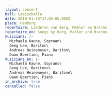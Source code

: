 ```yaml
---
layout: concert
hall: Laeiszhalle
date: 2019-01-28T17:00:00.000Z
place: Hamburg
repertoire: Liederen van Berg, Mahler en Brahms
repertoire_en: Songs by Berg, Mahler and Brahms
musicians: |-
  Michaela Kaune, Sopraan\
  Geng Lee, Bariton\
  Andreas Heinemeyer, Bariton\
  Daan Boertien, Piano
musicians_en: |-
  Michaela Kaune, Soprano\
  Geng Lee, Baritone\
  Andreas Heinemeyer, Baritone\
  Daan Boertien, Piano
in_archive: true
cancelled: false
---
```

